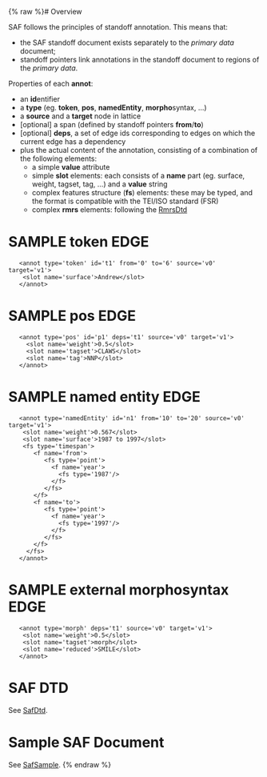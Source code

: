 {% raw %}# Overview

SAF follows the principles of standoff annotation. This means that:

- the SAF standoff document exists separately to the *primary data*
document;
- standoff pointers link annotations in the standoff document to
regions of the *primary data*.

Properties of each **annot**:

- an **id**entifier
- a **type** (eg. **token**, **pos**, **namedEntity**,
**morpho**syntax, ...)
- a **source** and a **target** node in lattice
- \[optional\] a span (defined by standoff pointers **from**/**to**)
- \[optional\] **deps**, a set of edge ids corresponding to edges on
which the current edge has a dependency
- plus the actual content of the annotation, consisting of a
combination of the following elements:
  - a simple **value** attribute
  - simple **slot** elements: each consists of a **name** part (eg.
surface, weight, tagset, tag, ...) and a **value** string
  - complex features structure (**fs**) elements: these may be
typed, and the format is compatible with the TEI/ISO standard
(FSR)
  - complex **rmrs** elements: following the [RmrsDtd](https://github.com/delph-in/docs/tree/main/schemas)

# SAMPLE token EDGE

       <annot type='token' id='t1' from='0' to='6' source='v0' target='v1'>
        <slot name='surface'>Andrew</slot>
       </annot>

# SAMPLE pos EDGE

       <annot type='pos' id='p1' deps='t1' source='v0' target='v1'>
         <slot name='weight'>0.5</slot>
         <slot name='tagset'>CLAWS</slot>
         <slot name='tag'>NNP</slot>
       </annot>

# SAMPLE named entity EDGE

       <annot type='namedEntity' id='n1' from='10' to='20' source='v0' target='v1'>
        <slot name='weight'>0.567</slot>
        <slot name='surface'>1987 to 1997</slot>
        <fs type='timespan'>
           <f name='from'>
              <fs type='point'>
                <f name='year'>
                  <fs type='1987'/>
                </f>
              </fs>
           </f>
           <f name='to'>
              <fs type='point'>
                <f name='year'>
                  <fs type='1997'/>
                </f>
              </fs>
           </f>
         </fs>
       </annot>

# SAMPLE external morphosyntax EDGE

       <annot type='morph' deps='t1' source='v0' target='v1'>
        <slot name='weight'>0.5</slot>
        <slot name='tagset'>morph</slot>
        <slot name='reduced'>SMILE</slot>
       </annot>

# SAF DTD

See [SafDtd](../SafDtd).

# Sample SAF Document

See [SafSample](/SafSample).
<update date omitted for speed>{% endraw %}